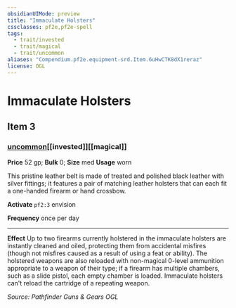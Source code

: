 ```yaml
---
obsidianUIMode: preview
title: "Immaculate Holsters"
cssclasses: pf2e,pf2e-spell
tags:
  - trait/invested
  - trait/magical
  - trait/uncommon
aliases: "Compendium.pf2e.equipment-srd.Item.6uHwCTK8dX1reraz"
license: OGL
---
```

# Immaculate Holsters
## Item 3
### [uncommon](uncommon "Uncommon Rarity Trait")[[invested]][[magical]]


**Price** 52 gp; 
**Bulk** 0; **Size** med
**Usage** worn

This pristine leather belt is made of treated and polished black leather with silver fittings; it features a pair of matching leather holsters that can each fit a one-handed firearm or hand crossbow.

**Activate** `pf2:3` envision

**Frequency** once per day

* * *

**Effect** Up to two firearms currently holstered in the immaculate holsters are instantly cleaned and oiled, protecting them from accidental misfires (though not misfires caused as a result of using a feat or ability). The holstered weapons are also reloaded with non-magical 0-level ammunition appropriate to a weapon of their type; if a firearm has multiple chambers, such as a slide pistol, each empty chamber is loaded. Immaculate holsters can't reload the cartridge of a repeating weapon.

*Source: Pathfinder Guns & Gears*
*OGL*